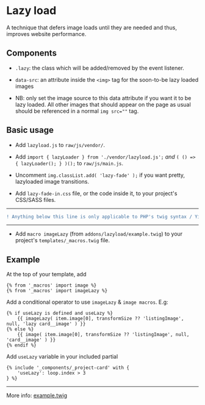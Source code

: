 
# Lazy load

A technique that defers image loads until they are needed and thus, improves website performance.

## Components

- `.lazy`: the class which will be added/removed by the event listener.

- `data-src`: an attribute inside the `<img>` tag for the soon-to-be lazy loaded images

- NB: only set the image source to this data attribute  if you want it to be lazy loaded. All other images that should appear on the page as usual should be referenced in a normal `img src=""` tag.

## Basic usage

- Add `lazyload.js` to `raw/js/vendor/`.

- Add `import { lazyLoader } from './vendor/lazyload.js';` *and* `( () => { lazyLoader(); } )();` to `raw/js/main.js`.

- Uncomment `img.classList.add( 'lazy-fade' );` if you want pretty, lazyloaded image transitions.

- Add `lazy-fade-in.css` file, or the code inside it, to your project's CSS/SASS files.

-----
```diff
! Anything below this line is only applicable to PHP's twig syntax / Yii framework.
```
-----

- Add `macro imageLazy` (from `addons/lazyload/example.twig`) to your project's `templates/_macros.twig` file.

## Example

At the top of your template, add
```
{% from '_macros' import image %}
{% from '_macros' import imageLazy %}
```
Add a conditional operator to use `imageLazy` & `image macros`. E.g:
```
{% if useLazy is defined and useLazy %}
	{{ imageLazy( item.image[0], transformSize ?? 'listingImage', null, 'lazy card__image' ) }}
{% else %}
	{{ image( item.image[0], transformSize ?? 'listingImage', null, 'card__image' ) }}
{% endif %}
```
Add `useLazy` variable in your included partial
```
{% include '_components/_project-card' with {
	'useLazy': loop.index > 3
} %}
```
-----
More info: [example.twig](https://github.com/mostmojo/lazyload/blob/master/example.twig)
